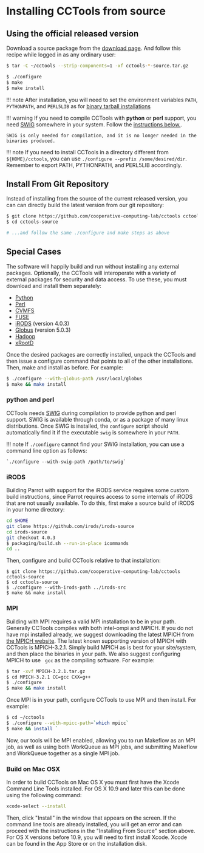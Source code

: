 # Installing CCTools from source

## Using the official released version

Download a source package from the [download
page](http://ccl.cse.nd.edu/software/download). And follow this recipe while
logged in as any ordinary user:

```sh
$ tar -C ~/cctools --strip-components=1 -xf cctools-*-source.tar.gz

$ ./configure
$ make
$ make install
```

!!! note
    After installation, you will need to set the environment variables `PATH`, `PYTHONPATH`, and `PERL5LIB` as for [binary tarball installations](index.md#install-from-binary-tarball)

!!! warning
    If you need to compile CCTools with **python** or **perl** support, you
    need [SWIG](http://www.swig.org) somewhere in your system. Follow the
    [instructions below.](#python-and-perl).

    SWIG is only needed for compilation, and it is no longer needed in the
    binaries produced.
    
!!! note
    If you need to install CCTools in a directory different from
    `${HOME}/cctools`, you can use `./configure --prefix /some/desired/dir`.
    Remember to export PATH, PYTHONPATH, and PERL5LIB accordingly.


## Install From Git Repository

Instead of installing from the source of the current released version, you can
can directly build the latest version from our git repository:

```sh
$ git clone https://github.com/cooperative-computing-lab/cctools cctools-source
$ cd cctools-source

# ...and follow the same ./configure and make steps as above
```


## Special Cases

The software will happily build and run without installing any external
packages. Optionally, the CCTools will interoperate with a variety of external
packages for security and data access. To use these, you must download and
install them separately:

* [Python](https://www.python.org)
* [Perl](https://www.perl.org)
* [CVMFS](https://cvmfs.readthedocs.io/en/stable/cpt-quickstart.html)
* [FUSE](http://fuse.sourceforge.net)
* [iRODS](http://irods.org) (version 4.0.3) 
* [Globus](http://www.globus.org) (version 5.0.3) 
* [Hadoop](http://hadoop.apache.org)
* [xRootD](http://xrootd.slac.stanford.edu)

Once the desired packages are correctly installed, unpack the CCTools and then
issue a configure command that points to all of the other installations. Then,
make and install as before. For example:

```sh
$ ./configure --with-globus-path /usr/local/globus
$ make && make install
```

### python and perl

CCTools needs [SWIG](http://www.swig.org) during compilation to provide python
and perl support.  SWIG is available through conda, or as a package of many
linux distributions. Once SWIG is installed, the `configure` script should
automatically find it if the executable `swig` is somewhere in your `PATH`.

!!! note
    If `./configure` cannot find your SWIG installation, you can use a command line option as follows:

    `./configure --with-swig-path /path/to/swig`

### iRODS

Building Parrot with support for the iRODS service requires some custom build
instructions, since Parrot requires access to some internals of iRODS that are
not usually available. To do this, first make a source build of iRODS in your
home directory:

```sh
cd $HOME
git clone https://github.com/irods/irods-source
cd irods-source
git checkout 4.0.3
$ packaging/build.sh --run-in-place icommands
cd ..
```

Then, configure and build CCTools relative to that installation:

```
$ git clone https://github.com/cooperative-computing-lab/cctools cctools-source
$ cd cctools-source
$ ./configure --with-irods-path ../irods-src
$ make && make install
```


### MPI

Building with MPI requires a valid MPI installation to be in your path.
Generally CCTools compiles with both intel-ompi and MPICH. If you do not have
mpi installed already, we suggest downloading the latest MPICH from [the MPICH
website](https://www.mpich.org/). The latest known supporting version of MPICH
with CCTools is MPICH-3.2.1. Simply build MPICH as is best for your
site/system, and then place the binaries in your path. We also suggest
configuring MPICH to use ` gcc` as the compiling software. For example:

```sh
$ tar -xvf MPICH-3.2.1.tar.gz
$ cd MPICH-3.2.1 CC=gcc CXX=g++
$ ./configure
$ make && make install
```

Once MPI is in your path, configure CCTools to use MPI and then install. For example:

```sh
$ cd ~/cctools
$ ./configure --with-mpicc-path=`which mpicc`
$ make && install `
```

Now, our tools will be MPI enabled, allowing you to run Makeflow as an MPI job,
as well as using both WorkQueue as MPI jobs, and submitting Makeflow and
WorkQueue together as a single MPI job.

### Build on Mac OSX

In order to build CCTools on Mac OS X you must first have the Xcode Command
Line Tools installed. For OS X 10.9 and later this can be done using the
following command:

```sh
xcode-select --install
```

Then, click "Install" in the window that appears on the screen. If the command
line tools are already installed, you will get an error and can proceed with
the instructions in the "Installing From Source" section above. For OS X
versions before 10.9, you will need to first install Xcode. Xcode can be found
in the App Store or on the installation disk.

